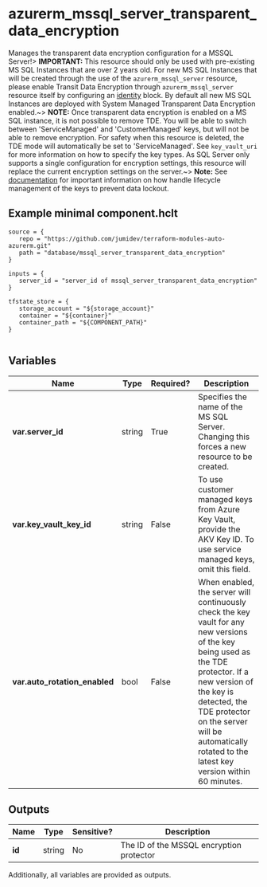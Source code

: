# azurerm_mssql_server_transparent_data_encryption

Manages the transparent data encryption configuration for a MSSQL Server!> **IMPORTANT:** This resource should only be used with pre-existing MS SQL Instances that are over 2 years old. For new MS SQL Instances that will be created through the use of the `azurerm_mssql_server` resource, please enable Transit Data Encryption through `azurerm_mssql_server` resource itself by configuring an [identity](https://registry.terraform.io/providers/hashicorp/azurerm/latest/docs/resources/mssql_server#identity) block. By default all new MS SQL Instances are deployed with System Managed Transparent Data Encryption enabled.~> **NOTE:** Once transparent data encryption is enabled on a MS SQL instance, it is not possible to remove TDE. You will be able to switch between 'ServiceManaged' and 'CustomerManaged' keys, but will not be able to remove encryption. For safety when this resource is deleted, the TDE mode will automatically be set to 'ServiceManaged'. See `key_vault_uri` for more information on how to specify the key types. As SQL Server only supports a single configuration for encryption settings, this resource will replace the current encryption settings on the server.~> **Note:** See [documentation](https://docs.microsoft.com/azure/azure-sql/database/transparent-data-encryption-byok-overview) for important information on how handle lifecycle management of the keys to prevent data lockout.

## Example minimal component.hclt

```hcl
source = {
   repo = "https://github.com/jumidev/terraform-modules-auto-azurerm.git" 
   path = "database/mssql_server_transparent_data_encryption" 
}

inputs = {
   server_id = "server_id of mssql_server_transparent_data_encryption" 
}

tfstate_store = {
   storage_account = "${storage_account}" 
   container = "${container}" 
   container_path = "${COMPONENT_PATH}" 
}


```

## Variables

| Name | Type | Required? |  Description |
| ---- | ---- | --------- |  ----------- |
| **var.server_id** | string | True | Specifies the name of the MS SQL Server. Changing this forces a new resource to be created. | 
| **var.key_vault_key_id** | string | False | To use customer managed keys from Azure Key Vault, provide the AKV Key ID. To use service managed keys, omit this field. | 
| **var.auto_rotation_enabled** | bool | False | When enabled, the server will continuously check the key vault for any new versions of the key being used as the TDE protector. If a new version of the key is detected, the TDE protector on the server will be automatically rotated to the latest key version within 60 minutes. | 



## Outputs

| Name | Type | Sensitive? | Description |
| ---- | ---- | --------- | --------- |
| **id** | string | No  | The ID of the MSSQL encryption protector | 

Additionally, all variables are provided as outputs.
